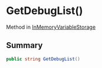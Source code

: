 # GetDebugList()

Method in [InMemoryVariableStorage](./)

## Summary

```csharp
public string GetDebugList()
```
